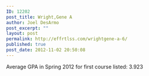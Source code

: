 ```yaml
---
ID: 12202
post_title: Wright,Gene A
author: Joel DesArmo
post_excerpt: ""
layout: post
permalink: http://effrtlss.com/wrightgene-a-6/
published: true
post_date: 2012-11-02 20:50:08
---
```

<p>Average GPA in Spring 2012 for first course listed: 3.923</p>
